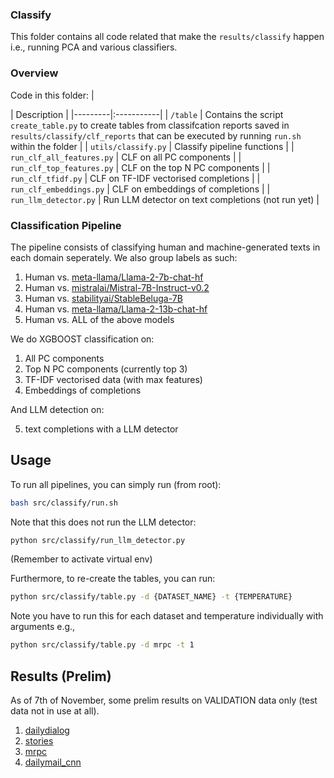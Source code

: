 ### Classify
This folder contains all code related that make the `results/classify` happen i.e., running PCA and various classifiers.

### Overview
Code in this folder:
| <div style="width:120px"></div>| Description |
|---------|:-----------|
| `/table` | Contains the script `create_table.py` to create tables from classifcation reports saved in `results/classify/clf_reports` that can be executed by running `run.sh` within the folder  |
| `utils/classify.py` | Classify pipeline functions |
| `run_clf_all_features.py` | CLF on all PC components |
| `run_clf_top_features.py` | CLF on the top N PC components |
| `run_clf_tfidf.py` | CLF on TF-IDF vectorised completions |
| `run_clf_embeddings.py` | CLF on embeddings of completions |
| `run_llm_detector.py` | Run LLM detector on text completions (not run yet) |

### Classification Pipeline
The pipeline consists of classifying human and machine-generated texts in each domain seperately. We also group labels as such:
1. Human vs. [meta-llama/Llama-2-7b-chat-hf](https://huggingface.co/meta-llama/Llama-2-13b-chat-hf)
2. Human vs. [mistralai/Mistral-7B-Instruct-v0.2](https://huggingface.co/meta-llama/Llama-2-13b-chat-hf)
3. Human vs. [stabilityai/StableBeluga-7B](https://huggingface.co/stabilityai/StableBeluga-7B)
4. Human vs. [meta-llama/Llama-2-13b-chat-hf](https://huggingface.co/meta-llama/Llama-2-13b-chat-hf)
5. Human vs. ALL of the above models 


We do XGBOOST classification on:
1. All PC components 
2. Top N PC components (currently top 3)
3. TF-IDF vectorised data (with max features) 
4. Embeddings of completions

And LLM detection on:

5. text completions with a LLM detector

## Usage
To run all pipelines, you can simply run (from root):
```bash
bash src/classify/run.sh
```

Note that this does not run the LLM detector: 
```bash
python src/classify/run_llm_detector.py
```
(Remember to activate virtual env)

Furthermore, to re-create the tables, you can run: 
```bash
python src/classify/table.py -d {DATASET_NAME} -t {TEMPERATURE}
```
Note you have to run this for each dataset and temperature individually with arguments e.g., 

```bash
python src/classify/table.py -d mrpc -t 1
```

## Results (Prelim)
As of 7th of November, some prelim results on VALIDATION data only (test data not in use at all).

1. [dailydialog](https://htmlpreview.github.io/?https://github.com/rbroc/echo/blob/main/results/classify/clf_results/clf_reports/dailydialog_temp1/all_results.html)
2. [stories](https://htmlpreview.github.io/?https://github.com/rbroc/echo/blob/main/results/classify/clf_results/clf_reports/stories_temp1/all_results.html)
3. [mrpc](https://htmlpreview.github.io/?https://github.com/rbroc/echo/blob/main/results/classify/clf_results/clf_reports/mrpc_temp1/all_results.html)
4. [dailymail_cnn](https://htmlpreview.github.io/?https://github.com/rbroc/echo/blob/main/results/classify/clf_results/clf_reports/dailymail_cnn_temp1/all_results.html)
